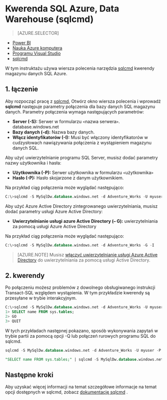 <properties
   pageTitle="Kwerenda SQL Azure, Data Warehouse (sqlcmd) | Microsoft Azure"
   description="Kwerenda magazynu danych SQL Azure z wiersza polecenia narzędzia sqlcmd."
   services="sql-data-warehouse"
   documentationCenter="NA"
   authors="sonyam"
   manager="barbkess"
   editor=""/>

<tags
   ms.service="sql-data-warehouse"
   ms.devlang="NA"
   ms.topic="get-started-article"
   ms.tgt_pltfrm="NA"
   ms.workload="data-services"
   ms.date="09/06/2016"
   ms.author="barbkess;sonyama"/>

# <a name="query-azure-sql-data-warehouse-sqlcmd"></a>Kwerenda SQL Azure, Data Warehouse (sqlcmd)

> [AZURE.SELECTOR]
- [Power BI](sql-data-warehouse-get-started-visualize-with-power-bi.md)
- [Nauka Azure komputera](sql-data-warehouse-get-started-analyze-with-azure-machine-learning.md)
- [Programu Visual Studio](sql-data-warehouse-query-visual-studio.md)
- [sqlcmd](sql-data-warehouse-get-started-connect-sqlcmd.md) 

W tym instruktażu używa wiersza polecenia narzędzia [sqlcmd][] kwerendy magazynu danych SQL Azure.  

## <a name="1-connect"></a>1. łączenie

Aby rozpocząć pracę z [sqlcmd][], Otwórz okno wiersza polecenia i wprowadź **sqlcmd** następuje parametry połączenia dla bazy danych SQL magazynu danych. Parametry połączenia wymaga następujących parametrów:

+ **Server (-S):** Serwer w formularzu `<`nazwa serwera`>`. database.windows.net
+ **Bazy danych (-d):** Nazwa bazy danych.
+ **Włącz identyfikatorów (-I):** Musi być włączony identyfikatorów w cudzysłowach nawiązywania połączenia z wystąpieniem magazynu danych SQL.

Aby użyć uwierzytelnianie programu SQL Server, musisz dodać parametry nazwy użytkownika i hasła:

+ **Użytkownika (-P):** Serwer użytkownika w formularzu `<`użytkownika`>`
+ **Hasło (-P):** Hasło skojarzone z danym użytkownikiem.

Na przykład ciąg połączenia może wyglądać następująco:

```sql
C:\>sqlcmd -S MySqlDw.database.windows.net -d Adventure_Works -U myuser -P myP@ssword -I
```

Aby użyć Azure Active Directory zintegrowanego uwierzytelniania, musisz dodać parametry usługi Azure Active Directory:

+ **Uwierzytelnianie usługi azure Active Directory (– G):** uwierzytelniania za pomocą usługi Azure Active Directory

Na przykład ciąg połączenia może wyglądać następująco:

```sql
C:\>sqlcmd -S MySqlDw.database.windows.net -d Adventure_Works -G -I
```

> [AZURE.NOTE] Musisz [włączyć uwierzytelnianie usługi Azure Active Directory](sql-data-warehouse-authentication.md) do uwierzytelniania za pomocą usługi Active Directory.

## <a name="2-query"></a>2. kwerendy

Po połączeniu możesz problemów z dowolnego obsługiwanego instrukcji Transact-SQL względem wystąpienia.  W tym przykładzie kwerendy są przesyłane w trybie interakcyjnym.

```sql
C:\>sqlcmd -S MySqlDw.database.windows.net -d Adventure_Works -U myuser -P myP@ssword -I
1> SELECT name FROM sys.tables;
2> GO
3> QUIT
```

W tych przykładach następnej pokazano, sposób wykonywania zapytań w trybie partii za pomocą opcji -Q lub połączeń rurowych programu SQL do sqlcmd.

```sql
sqlcmd -S MySqlDw.database.windows.net -d Adventure_Works -U myuser -P myP@ssword -I -Q "SELECT name FROM sys.tables;"
```

```sql
"SELECT name FROM sys.tables;" | sqlcmd -S MySqlDw.database.windows.net -d Adventure_Works -U myuser -P myP@ssword -I > .\tables.out
```

## <a name="next-steps"></a>Następne kroki

Aby uzyskać więcej informacji na temat szczegółowe informacje na temat opcji dostępnych w sqlcmd, zobacz [dokumentację sqlcmd][sqlcmd] .

<!--Image references-->

<!--Article references-->

<!--MSDN references--> 
[sqlcmd]: https://msdn.microsoft.com/library/ms162773.aspx
[Azure portal]: https://portal.azure.com

<!--Other Web references-->
